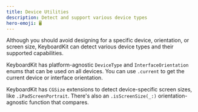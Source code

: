 ```yaml
---
title: Device Utilities
description: Detect and support various device types
hero-emoji: 🖥️
---
```


Although you should avoid designing for a specific device, orientation, or screen size, KeyboardKit can detect various device types and their supported capabilities.

KeyboardKit has platform-agnostic ``DeviceType`` and ``InterfaceOrientation`` enums that can be used on all devices. You can use ``.current`` to get the current device or interface orientation.

KeyboardKit has `CGSize` extensions to detect device-specific screen sizes, like `.iPadScreenPortrait`. There's also an `.isScreenSize(_:)` orientation-agnostic function that compares.